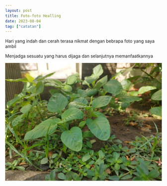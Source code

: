 ```yaml
---
layout: post
title: Foto-foto Healling
date: 2023-08-04
tag: ["catatan"]
---
```


Hari yang indah dan cerah terasa nikmat dengan bebrapa foto yang saya ambil

Menjadga sesuatu yang harus dijaga dan selanjutnya memanfaatkannya

![Bayam-bayam Kecil](/assets/img/bayam-bayam-kecil.jpg)
